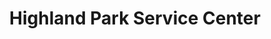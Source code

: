 ---
title: "Highland Park Service Center"
url: /highland-park/highland-park-service-center/
shop: car repair
---